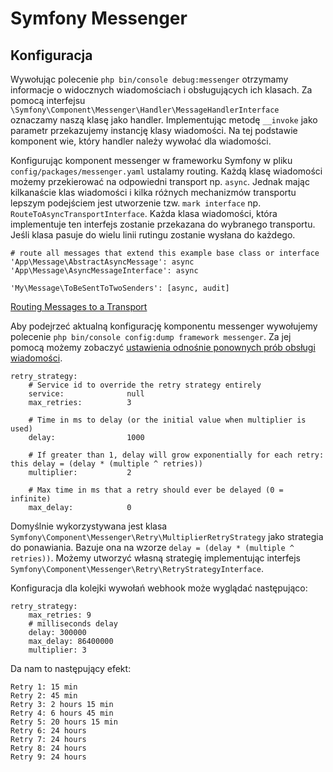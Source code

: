 # Symfony Messenger

## Konfiguracja

Wywołując polecenie `php bin/console debug:messenger` otrzymamy informacje o widocznych wiadomościach i obsługujących ich klasach. Za pomocą interfejsu `\Symfony\Component\Messenger\Handler\MessageHandlerInterface` oznaczamy naszą klasę jako handler. Implementując metodę `__invoke` jako parametr przekazujemy instancję klasy wiadomości. Na tej podstawie komponent wie, który handler należy wywołać dla wiadomości.

Konfigurując komponent messenger w frameworku Symfony w pliku `config/packages/messenger.yaml` ustalamy routing. Każdą klasę wiadomości możemy przekierować na odpowiedni transport np. `async`. Jednak mając kilkanaście klas wiadomości i kilka różnych mechanizmów transportu lepszym podejściem jest utworzenie tzw. `mark interface` np. `RouteToAsyncTransportInterface`. Każda klasa wiadomości, która implementuje ten interfejs zostanie przekazana do wybranego transportu. Jeśli klasa pasuje do wielu linii rutingu zostanie wysłana do każdego.

```
# route all messages that extend this example base class or interface
'App\Message\AbstractAsyncMessage': async
'App\Message\AsyncMessageInterface': async

'My\Message\ToBeSentToTwoSenders': [async, audit]
```

[Routing Messages to a Transport](https://symfony.com/doc/current/messenger.html#routing-messages-to-a-transport)


Aby podejrzeć aktualną konfigurację komponentu messenger wywołujemy polecenie `php bin/console config:dump framework messenger`. Za jej pomocą możemy zobaczyć [ustawienia odnośnie ponownych prób obsługi wiadomości](https://symfony.com/doc/current/messenger.html#retries-failures).

```
retry_strategy:
    # Service id to override the retry strategy entirely
    service:              null
    max_retries:          3

    # Time in ms to delay (or the initial value when multiplier is used)
    delay:                1000

    # If greater than 1, delay will grow exponentially for each retry: this delay = (delay * (multiple ^ retries))
    multiplier:           2

    # Max time in ms that a retry should ever be delayed (0 = infinite)
    max_delay:            0
```

Domyślnie wykorzystywana jest klasa `Symfony\Component\Messenger\Retry\MultiplierRetryStrategy` jako strategia do ponawiania. Bazuje ona na wzorze `delay = (delay * (multiple ^ retries))`. Możemy utworzyć własną strategię implementując interfejs `Symfony\Component\Messenger\Retry\RetryStrategyInterface`.

Konfiguracja dla kolejki wywołań webhook może wyglądać następująco:

```
retry_strategy:
    max_retries: 9
    # milliseconds delay
    delay: 300000
    max_delay: 86400000
    multiplier: 3
```

Da nam to następujący efekt:
```
Retry 1: 15 min
Retry 2: 45 min
Retry 3: 2 hours 15 min
Retry 4: 6 hours 45 min
Retry 5: 20 hours 15 min
Retry 6: 24 hours
Retry 7: 24 hours
Retry 8: 24 hours
Retry 9: 24 hours
```
